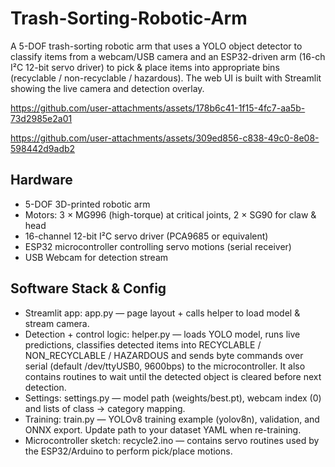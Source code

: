 # Trash-Sorting-Robotic-Arm

A 5-DOF trash-sorting robotic arm that uses a YOLO object detector to classify items from a webcam/USB camera and an ESP32-driven arm (16-ch I²C 12-bit servo driver) to pick & place items into appropriate bins (recyclable / non-recyclable / hazardous). The web UI is built with Streamlit showing the live camera and detection overlay.

https://github.com/user-attachments/assets/178b6c41-1f15-4fc7-aa5b-73d2985e2a01

https://github.com/user-attachments/assets/309ed856-c838-49c0-8e08-598442d9adb2


## Hardware 
- 5-DOF 3D-printed robotic arm
- Motors: 3 × MG996 (high-torque) at critical joints, 2 × SG90 for claw & head
- 16-channel 12-bit I²C servo driver (PCA9685 or equivalent)
- ESP32 microcontroller controlling servo motions (serial receiver)
- USB Webcam for detection stream

## Software Stack & Config

- Streamlit app: app.py — page layout + calls helper to load model & stream camera. 
- Detection + control logic: helper.py — loads YOLO model, runs live predictions, classifies detected items into RECYCLABLE / NON_RECYCLABLE / HAZARDOUS and sends byte commands over serial (default /dev/ttyUSB0, 9600bps) to the microcontroller. It also contains routines to wait until the detected object is cleared before next detection. 
- Settings: settings.py — model path (weights/best.pt), webcam index (0) and lists of class → category mapping. 
- Training: train.py — YOLOv8 training example (yolov8n), validation, and ONNX export. Update path to your dataset YAML when re-training. 
- Microcontroller sketch: recycle2.ino — contains servo routines used by the ESP32/Arduino to perform pick/place motions. 
